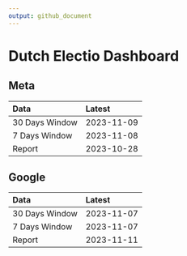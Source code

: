 ```yaml
---
output: github_document
---
```


# Dutch Electio Dashboard



## Meta


|Data           |Latest     |
|:--------------|:----------|
|30 Days Window |2023-11-09 |
|7 Days Window  |2023-11-08 |
|Report         |2023-10-28 |

## Google


|Data           |Latest     |
|:--------------|:----------|
|30 Days Window |2023-11-07 |
|7 Days Window  |2023-11-07 |
|Report         |2023-11-11 |
